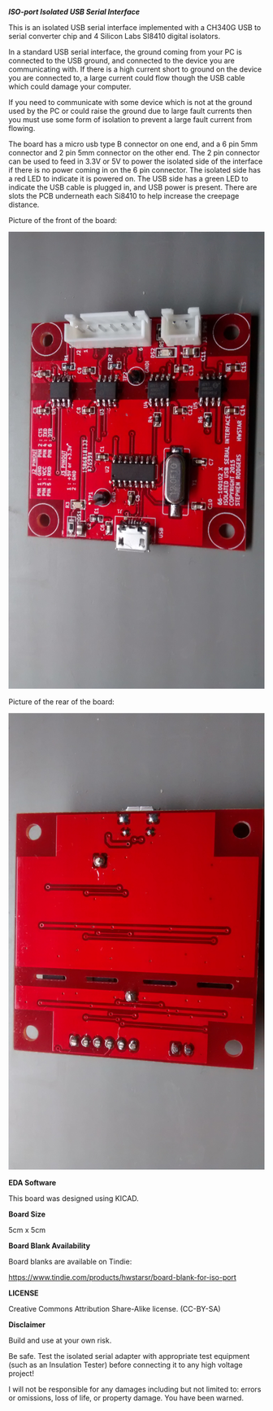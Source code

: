 ***ISO-port Isolated USB Serial Interface***

This is an isolated USB serial interface implemented with a CH340G USB to serial converter chip
and 4 Silicon Labs SI8410 digital isolators. 


In a standard USB serial interface, the ground coming from your PC is connected to the USB ground,
and connected to the device you are communicating with. If there is a high current
short to ground on the device you are connected to, a large current could flow
though the USB cable which could damage your computer. 

If you need to communicate with some device which is not at the ground used by the PC or
could raise the ground due to large fault currents then you must use some form of isolation
to prevent a large fault current from flowing.

The board has a micro usb type B connector on one end, and a 6 pin 5mm connector and 2 pin 5mm connector 
on the other end. The 2 pin connector can be used to feed in 3.3V or 5V to power the isolated
side of the interface if there is no power coming in on the 6 pin connector. The isolated
side has a red LED to indicate it is powered on. The USB side has a green LED to indicate
the USB cable is plugged in, and USB power is present.  There are slots the PCB underneath 
each Si8410 to help increase the creepage distance. 


Picture of the front of the board:

![Front](Front.jpg)


Picture of the rear of the board:

![Back](Back.jpg)

**EDA Software**

This board was designed using KICAD. 

**Board Size**

5cm x 5cm

**Board Blank Availability**

Board blanks are available on Tindie:

https://www.tindie.com/products/hwstarsr/board-blank-for-iso-port

**LICENSE**

Creative Commons Attribution Share-Alike license. (CC-BY-SA)

**Disclaimer**

Build and use at your own risk.  

Be safe. Test the isolated serial adapter with appropriate test equipment (such as an Insulation Tester) before connecting it to any high voltage project!

I will not be responsible for any damages including but not limited to: errors or omissions, loss of life, or property damage. You have been warned.









